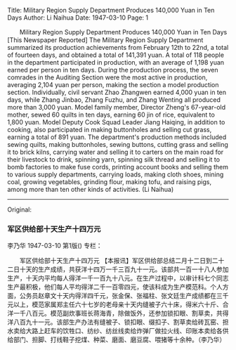 Title: Military Region Supply Department Produces 140,000 Yuan in Ten Days
Author: Li Naihua
Date: 1947-03-10
Page: 1

　　Military Region Supply Department Produces 140,000 Yuan in Ten Days
    [This Newspaper Reported] The Military Region Supply Department summarized its production achievements from February 12th to 22nd, a total of fourteen days, and obtained a total of 141,391 yuan. A total of 118 people in the department participated in production, with an average of 1,198 yuan earned per person in ten days. During the production process, the seven comrades in the Auditing Section were the most active in production, averaging 2,104 yuan per person, making the section a model production section. Individually, civil servant Zhao Zhangwen earned 4,000 yuan in ten days, while Zhang Jinbao, Zhang Fuzhu, and Zhang Wenting all produced more than 3,000 yuan. Model family member, Director Zheng's 67-year-old mother, sewed 60 quilts in ten days, earning 60 jin of rice, equivalent to 1,800 yuan. Model Deputy Cook Squad Leader Jiang Haiqing, in addition to cooking, also participated in making buttonholes and selling cut grass, earning a total of 891 yuan. The department's production methods included sewing quilts, making buttonholes, sewing buttons, cutting grass and selling it to brick kilns, carrying water and selling it to carters on the main road for their livestock to drink, spinning yarn, spinning silk thread and selling it to bomb factories to make fuse cords, printing account books and selling them to various supply departments, carrying loads, making cloth shoes, mining coal, growing vegetables, grinding flour, making tofu, and raising pigs, among more than ten other kinds of activities. (Li Naihua)



<hr /> 

Original: 


### 军区供给部十天生产十四万元
李乃华
1947-03-10
第1版()
专栏：

　　军区供给部十天生产十四万元
    【本报讯】军区供给部总结二月十二日到二十二日十天的生产成绩，共获洋十四万一千三百九十一元。该部共一百一十八人参加生产，十天内平均每人得洋一千一百九十八元。在生产过程中，以审计科七个同志生产最积极，他们每人平均得洋二千一百零四元，使该科成为生产模范科。个人方面，公务员赵章文十天内得洋四千元，张金保、张福柱、张文廷生产成绩都在三千元以上，模范家属郑主任六十七岁的老母亲十天内缝被子六十床，得米六十斤、合洋一千八百元。模范副炊事班长蒋海青，除做饭外，还参加锁扣眼、割草卖，共得洋八百九十一元。该部生产办法有缝被子、锁扣眼、缀扣子、割草卖给砖瓦窑、担水卖给大路上赶车的饮牲口、纺纱、纺丝线卖给炸弹厂做拉火线、印账本卖给各供给部门、担脚、打线鞋子挖煤、种菜、磨面、磨豆腐、喂猪等十余种。（李乃华）
